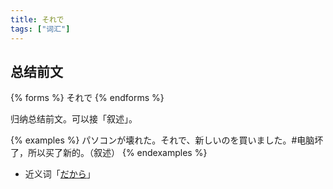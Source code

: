 ```yaml
---
title: それで
tags: ["词汇"]
---
```


## 总结前文

{% forms %}
それで
{% endforms %}

归纳总结前文。可以接「叙述」。

{% examples %}
パソコンが壊れた。それで、新しいのを買いました。#电脑坏了，所以买了新的。（叙述）
{% endexamples %}

- 近义词「[だから](../dakara#总结前文)」
